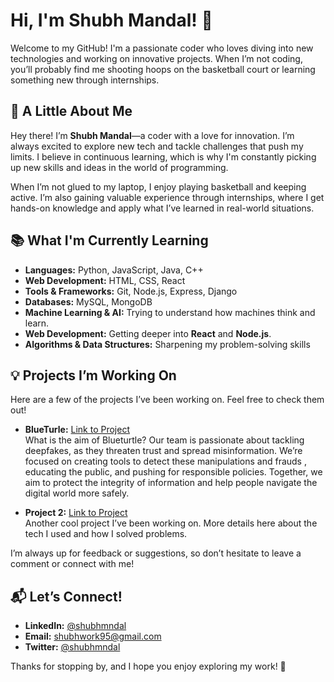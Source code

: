 # Hi, I'm Shubh Mandal! 👋

Welcome to my GitHub! I'm a passionate coder who loves diving into new technologies and working on innovative projects. When I’m not coding, you’ll probably find me shooting hoops on the basketball court or learning something new through internships.

## 🚀 A Little About Me
Hey there! I’m **Shubh Mandal**—a coder with a love for innovation. I’m always excited to explore new tech and tackle challenges that push my limits. I believe in continuous learning, which is why I'm constantly picking up new skills and ideas in the world of programming.

When I’m not glued to my laptop, I enjoy playing basketball and keeping active. I’m also gaining valuable experience through internships, where I get hands-on knowledge and apply what I’ve learned in real-world situations.

## 📚 What I'm Currently Learning

- **Languages:** Python, JavaScript, Java, C++
- **Web Development:** HTML, CSS, React
- **Tools & Frameworks:** Git, Node.js, Express, Django
- **Databases:** MySQL, MongoDB
- **Machine Learning & AI:** Trying to understand how machines think and learn.
- **Web Development:** Getting deeper into **React** and **Node.js**.
- **Algorithms & Data Structures:** Sharpening my problem-solving skills
  
## 💡 Projects I’m Working On
Here are a few of the projects I’ve been working on. Feel free to check them out!

- **BlueTurle:** [Link to Project](https://joinlaunchpad.com/#/projects/5132/blueturtle)  
  What is the aim of Blueturtle?
Our team is passionate about tackling deepfakes, as they threaten trust and spread misinformation. We’re focused on creating tools to detect these manipulations and frauds , educating the public, and pushing for responsible policies. Together, we aim to protect the integrity of information and help people navigate the digital world more safely.

- **Project 2:** [Link to Project](#)  
  Another cool project I’ve been working on. More details here about the tech I used and how I solved problems.

I’m always up for feedback or suggestions, so don’t hesitate to leave a comment or connect with me!

## 📬 Let’s Connect!
- **LinkedIn:** [@shubhmndal](https://www.linkedin.com/in/shubhmndal/)
- **Email:** [shubhwork95@gmail.com](mailto:shubhwork95@gmail.com)
- **Twitter:** [@shubhmndal](https://www.instagram.com/shubhmndal/)

Thanks for stopping by, and I hope you enjoy exploring my work! 🚀

